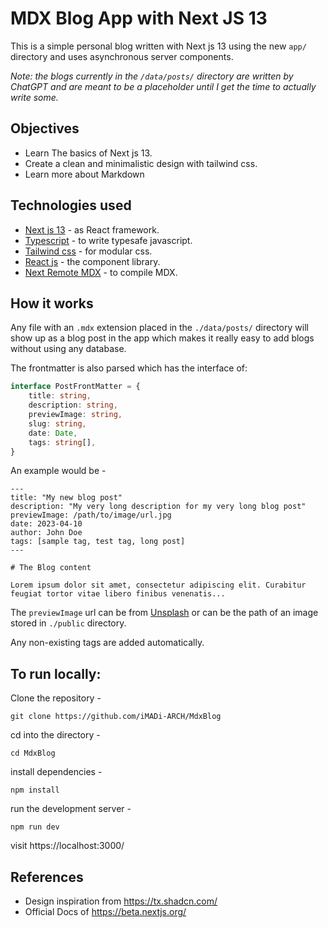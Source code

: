 # MDX Blog App with Next JS 13

This is a simple personal blog written with Next js 13 using the new `app/` directory and uses asynchronous server components.

_Note: the blogs currently in the `/data/posts/` directory are written by ChatGPT and are meant to be a placeholder until I get the time to actually write some._

## Objectives

-   Learn The basics of Next js 13.
-   Create a clean and minimalistic design with tailwind css.
-   Learn more about Markdown

## Technologies used

-   [Next js 13](https://beta.nextjs.org/) - as React framework.
-   [Typescript](https://www.typescriptlang.org/) - to write typesafe javascript.
-   [Tailwind css](https://tailwindcss.com/) - for modular css.
-   [React js](https://react.dev) - the component library.
-   [Next Remote MDX](https://github.com/hashicorp/next-mdx-remote) - to compile MDX.

## How it works

Any file with an `.mdx` extension placed in the `./data/posts/` directory will show up as a blog post in the app which makes it really easy to add blogs without using any database.

The frontmatter is also parsed which has the interface of:

```ts
interface PostFrontMatter = {
    title: string,
    description: string,
    previewImage: string,
    slug: string,
    date: Date,
    tags: string[],
}
```

An example would be -

```mdx
---
title: "My new blog post"
description: "My very long description for my very long blog post"
previewImage: /path/to/image/url.jpg
date: 2023-04-10
author: John Doe
tags: [sample tag, test tag, long post]
---

# The Blog content

Lorem ipsum dolor sit amet, consectetur adipiscing elit. Curabitur feugiat tortor vitae libero finibus venenatis...
```

The `previewImage` url can be from [Unsplash](https://unsplash.com/) or can be the path of an image stored in `./public` directory.

Any non-existing tags are added automatically.

## To run locally:

Clone the repository -

```
git clone https://github.com/iMADi-ARCH/MdxBlog
```

cd into the directory -

```
cd MdxBlog
```

install dependencies -

```
npm install
```

run the development server -

```
npm run dev
```

visit https://localhost:3000/

## References

-   Design inspiration from https://tx.shadcn.com/
-   Official Docs of https://beta.nextjs.org/

